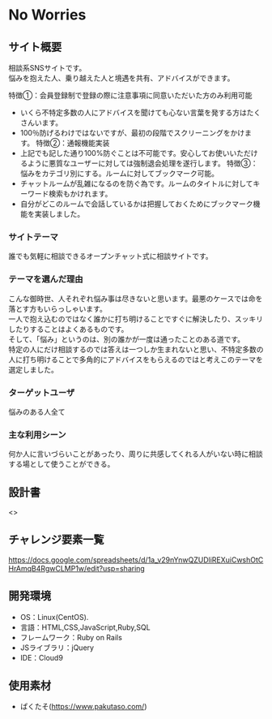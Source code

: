 # No Worries

## サイト概要
相談系SNSサイトです。  
悩みを抱えた人、乗り越えた人と境遇を共有、アドバイスができます。  
  
特徴①：会員登録制で登録の際に注意事項に同意いただいた方のみ利用可能
- いくら不特定多数の人にアドバイスを聞けても心ない言葉を発する方はたくさんいます。
- 100％防げるわけではないですが、最初の段階でスクリーニングをかけます。
特徴②：通報機能実装
- 上記でも記した通り100%防ぐことは不可能です。安心してお使いいただけるように悪質なユーザーに対しては強制退会処理を遂行します。
特徴③：悩みをカテゴリ別にする。ルームに対してブックマーク可能。
- チャットルームが乱雑になるのを防ぐ為です。ルームのタイトルに対してキーワード検索もかけれます。
- 自分がどこのルームで会話しているかは把握しておくためにブックマーク機能を実装しました。
  
### サイトテーマ
誰でも気軽に相談できるオープンチャット式に相談サイトです。

### テーマを選んだ理由
こんな御時世、人それぞれ悩み事は尽きないと思います。最悪のケースでは命を落とす方もいらっしゃいます。  
一人で抱え込むのではなく誰かに打ち明けることですぐに解決したり、スッキリしたりすることはよくあるものです。  
そして、「悩み」というのは、別の誰かが一度は通ったことのある道です。  
特定の人にだけ相談するのでは答えは一つしか生まれないと思い、不特定多数の人に打ち明けることで多角的にアドバイスをもらえるのではと考えこのテーマを選定しました。  
  
### ターゲットユーザ
悩みのある人全て
  
### 主な利用シーン
何か人に言いづらいことがあったり、周りに共感してくれる人がいない時に相談する場として使うことができる。  
  
## 設計書
<>
  
## チャレンジ要素一覧
<https://docs.google.com/spreadsheets/d/1a_v29nYnwQZUDliREXuiCwshOtCHrAmqB4RgwCLMP1w/edit?usp=sharing>
  
## 開発環境
- OS：Linux(CentOS). 
- 言語：HTML,CSS,JavaScript,Ruby,SQL
- フレームワーク：Ruby on Rails
- JSライブラリ：jQuery
- IDE：Cloud9
  
## 使用素材
- ぱくたそ(https://www.pakutaso.com/)

